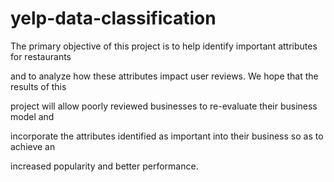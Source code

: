 # yelp-data-classification

The primary objective of this project is to help identify important attributes for restaurants

and to analyze how these attributes impact user reviews. We hope that the results of this

project will allow poorly reviewed businesses to re-evaluate their business model and

incorporate the attributes identified as important into their business so as to achieve an

increased popularity and better performance.
